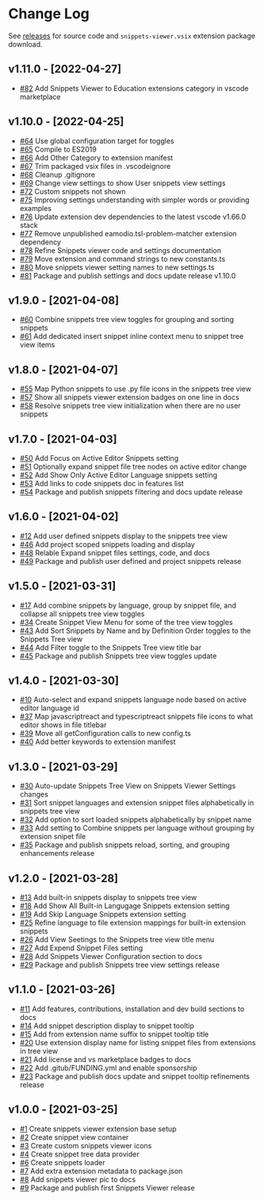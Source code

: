 # Change Log

See [releases](https://github.com/RandomFractals/vscode-snippets-viewer/releases) for source code and `snippets-viewer.vsix` extension package download.

## v1.11.0 - [2022-04-27]
- [#82](https://github.com/RandomFractals/vscode-snippets-viewer/issues/82)
Add Snippets Viewer to Education extensions category in vscode marketplace

## v1.10.0 - [2022-04-25]
- [#64](https://github.com/RandomFractals/vscode-snippets-viewer/issues/64)
Use global configuration target for toggles
- [#65](https://github.com/RandomFractals/vscode-snippets-viewer/issues/65)
Compile to ES2019
- [#66](https://github.com/RandomFractals/vscode-snippets-viewer/issues/66)
Add Other Category to extension manifest
- [#67](https://github.com/RandomFractals/vscode-snippets-viewer/issues/67)
Trim packaged vsix files in .vscodeignore
- [#68](https://github.com/RandomFractals/vscode-snippets-viewer/issues/68)
Cleanup .gitignore
- [#69](https://github.com/RandomFractals/vscode-snippets-viewer/issues/69)
Change view settings to show User snippets view settings
- [#72](https://github.com/RandomFractals/vscode-snippets-viewer/issues/72)
Custom snippets not shown
- [#75](https://github.com/RandomFractals/vscode-snippets-viewer/issues/75)
Improving settings understanding with simpler words or providing examples
- [#76](https://github.com/RandomFractals/vscode-snippets-viewer/issues/76)
Update extension dev dependencies to the latest vscode v1.66.0 stack
- [#77](https://github.com/RandomFractals/vscode-snippets-viewer/issues/77)
Remove unpublished eamodio.tsl-problem-matcher extension dependency
- [#78](https://github.com/RandomFractals/vscode-snippets-viewer/issues/78)
Refine Snippets viewer code and settings documentation
- [#79](https://github.com/RandomFractals/vscode-snippets-viewer/issues/79)
Move extension and command strings to new constants.ts
- [#80](https://github.com/RandomFractals/vscode-snippets-viewer/issues/80)
Move snippets viewer setting names to new settings.ts
- [#81](https://github.com/RandomFractals/vscode-snippets-viewer/issues/81)
Package and publish settings and docs update release v1.10.0

## v1.9.0 - [2021-04-08]
- [#60](https://github.com/RandomFractals/vscode-snippets-viewer/issues/60)
Combine snippets tree view toggles for grouping and sorting snippets
- [#61](https://github.com/RandomFractals/vscode-snippets-viewer/issues/61)
Add dedicated insert snippet inline context menu to snippet tree view items

## v1.8.0 - [2021-04-07]
- [#55](https://github.com/RandomFractals/vscode-snippets-viewer/issues/55)
Map Python snippets to use .py file icons in the snippets tree view
- [#57](https://github.com/RandomFractals/vscode-snippets-viewer/issues/57)
Show all snippets viewer extension badges on one line in docs
- [#58](https://github.com/RandomFractals/vscode-snippets-viewer/issues/58)
Resolve snippets tree view initialization when there are no user snippets

## v1.7.0 - [2021-04-03]
- [#50](https://github.com/RandomFractals/vscode-snippets-viewer/issues/50)
Add Focus on Active Editor Snippets setting
- [#51](https://github.com/RandomFractals/vscode-snippets-viewer/issues/51)
Optionally expand snippet file tree nodes on active editor change
- [#52](https://github.com/RandomFractals/vscode-snippets-viewer/issues/52)
Add Show Only Active Editor Language snippets setting
- [#53](https://github.com/RandomFractals/vscode-snippets-viewer/issues/53)
Add links to code snippets doc in features list
- [#54](https://github.com/RandomFractals/vscode-snippets-viewer/issues/54)
Package and publish snippets filtering and docs update release


## v1.6.0 - [2021-04-02]
- [#12](https://github.com/RandomFractals/vscode-snippets-viewer/issues/12)
Add user defined snippets display to the snippets tree view
- [#46](https://github.com/RandomFractals/vscode-snippets-viewer/issues/46)
Add project scoped snippets loading and display
- [#48](https://github.com/RandomFractals/vscode-snippets-viewer/issues/48)
Relable Expand snippet files settings, code, and docs
- [#49](https://github.com/RandomFractals/vscode-snippets-viewer/issues/49)
Package and publish user defined and project snippets release

## v1.5.0 - [2021-03-31]
- [#17](https://github.com/RandomFractals/vscode-snippets-viewer/issues/17)
Add combine snippets by language, group by snippet file, and collapse all snippets tree view toggles
- [#34](https://github.com/RandomFractals/vscode-snippets-viewer/issues/34)
Create Snippet View Menu for some of the tree view toggles
- [#43](https://github.com/RandomFractals/vscode-snippets-viewer/issues/43)
Add Sort Snippets by Name and by Definition Order toggles to the Snippets Tree view
- [#44](https://github.com/RandomFractals/vscode-snippets-viewer/issues/44)
Add Filter toggle to the Snippets Tree view title bar
- [#45](https://github.com/RandomFractals/vscode-snippets-viewer/issues/45)
Package and publish Snippets tree view toggles update

## v1.4.0 - [2021-03-30]
- [#10](https://github.com/RandomFractals/vscode-snippets-viewer/issues/10)
Auto-select and expand snippets language node based on active editor language id
- [#37](https://github.com/RandomFractals/vscode-snippets-viewer/issues/37)
Map javascriptreact and typescriptreact snippets file icons to what editor shows in file titlebar
- [#39](https://github.com/RandomFractals/vscode-snippets-viewer/issues/39)
Move all getConfiguration calls to new config.ts
- [#40](https://github.com/RandomFractals/vscode-snippets-viewer/issues/40)
Add better keywords to extension manifest

## v1.3.0 - [2021-03-29]
- [#30](https://github.com/RandomFractals/vscode-snippets-viewer/issues/30)
Auto-update Snippets Tree View on Snippets Viewer Settings changes
- [#31](https://github.com/RandomFractals/vscode-snippets-viewer/issues/31)
Sort snippet languages and extension snippet files alphabetically in snippets tree view
- [#32](https://github.com/RandomFractals/vscode-snippets-viewer/issues/32)
Add option to sort loaded snippets alphabetically by snippet name
- [#33](https://github.com/RandomFractals/vscode-snippets-viewer/issues/33)
Add setting to Combine snippets per language without grouping by extension snipet file
- [#35](https://github.com/RandomFractals/vscode-snippets-viewer/issues/35)
Package and publish snippets reload, sorting, and grouping enhancements release

## v1.2.0 - [2021-03-28]
- [#13](https://github.com/RandomFractals/vscode-snippets-viewer/issues/13)
Add built-in snippets display to snippets tree view
- [#18](https://github.com/RandomFractals/vscode-snippets-viewer/issues/18)
Add Show All Built-in Langugage Snippets extension setting
- [#19](https://github.com/RandomFractals/vscode-snippets-viewer/issues/19)
Add Skip Language Snippets extension setting
- [#25](https://github.com/RandomFractals/vscode-snippets-viewer/issues/25)
Refine language to file extension mappings for built-in extension snippets
- [#26](https://github.com/RandomFractals/vscode-snippets-viewer/issues/26)
Add View Seetings to the Snippets tree view title menu
- [#27](https://github.com/RandomFractals/vscode-snippets-viewer/issues/27)
Add Expend Snippet Files setting
- [#28](https://github.com/RandomFractals/vscode-snippets-viewer/issues/28)
Add Snippets Viewer Configuration section to docs
- [#29](https://github.com/RandomFractals/vscode-snippets-viewer/issues/29)
Package and publish Snippets tree view settings release

## v1.1.0 - [2021-03-26]
- [#11](https://github.com/RandomFractals/vscode-snippets-viewer/issues/11)
Add features, contributions, installation and dev build sections to docs
- [#14](https://github.com/RandomFractals/vscode-snippets-viewer/issues/14)
Add snippet description display to snippet tooltip
- [#15](https://github.com/RandomFractals/vscode-snippets-viewer/issues/15)
Add from extension name suffix to snippet tooltip title
- [#20](https://github.com/RandomFractals/vscode-snippets-viewer/issues/20)
Use extension display name for listing snippet files from extensions in tree view
- [#21](https://github.com/RandomFractals/vscode-snippets-viewer/issues/21)
Add license and vs marketplace badges to docs
- [#22](https://github.com/RandomFractals/vscode-snippets-viewer/issues/22)
Add .gitub/FUNDING.yml and enable sponsorship
- [#23](https://github.com/RandomFractals/vscode-snippets-viewer/issues/23)
Package and publish docs update and snippet tooltip refinements release

## v1.0.0 - [2021-03-25]
- [#1](https://github.com/RandomFractals/vscode-snippets-viewer/issues/1)
Create snippets viewer extension base setup
- [#2](https://github.com/RandomFractals/vscode-snippets-viewer/issues/2)
Create snippet view container
- [#3](https://github.com/RandomFractals/vscode-snippets-viewer/issues/3)
Create custom snippets viewer icons
- [#4](https://github.com/RandomFractals/vscode-snippets-viewer/issues/4)
Create snippet tree data provider
- [#6](https://github.com/RandomFractals/vscode-snippets-viewer/issues/6)
Create snippets loader
- [#7](https://github.com/RandomFractals/vscode-snippets-viewer/issues/7)
Add extra extension metadata to package.json
- [#8](https://github.com/RandomFractals/vscode-snippets-viewer/issues/8)
Add snippets viewer pic to docs
- [#9](https://github.com/RandomFractals/vscode-snippets-viewer/issues/9)
Package and publish first Snippets Viewer release
